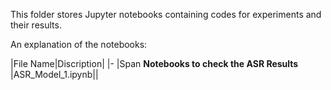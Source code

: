 This folder stores Jupyter notebooks containing codes for experiments and their results.


An explanation of the notebooks:

|File Name|Discription|
|-
|Span <td colspan=2>**Notebooks to check the ASR Results**
|ASR_Model_1.ipynb||
